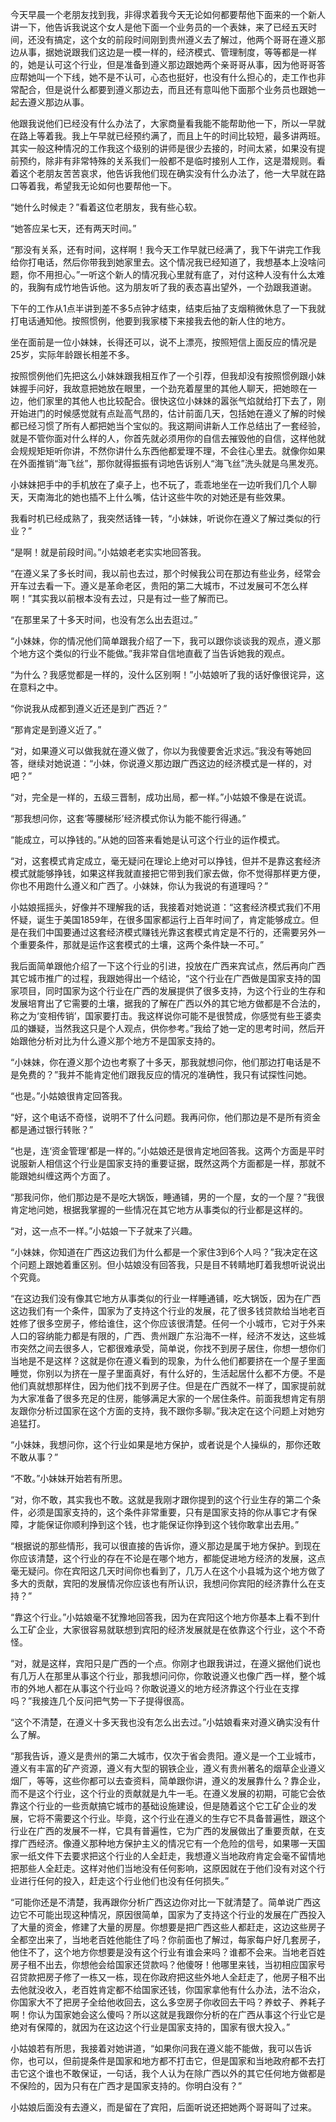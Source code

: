今天早晨一个老朋友找到我，非得求着我今天无论如何都要帮他下面来的一个新人讲一下，他告诉我说这个女人是他下面一个业务员的一个表妹，来了已经五天时间，还没有搞定，这个女的前段时间刚到贵州遵义去了解过，他两个哥哥在遵义那边从事，据她说跟我们这边是一模一样的，经济模式、管理制度，等等都是一样的，她是认可这个行业，但是准备到遵义那边跟她两个亲哥哥从事，因为他哥哥答应帮她叫一个下线，她不是不认可，心态也挺好，也没有什么担心的，走工作也非常配合，但是说什么都要到遵义那边去，而且还有意叫他下面那个业务员也跟她一起去遵义那边从事。

他跟我说他们已经没有什么办法了，大家商量看我能不能帮助他一下，所以一早就在路上等着我。我上午早就已经预约满了，而且上午的时间比较短，最多讲两班。其实一般这种情况的工作我这个级别的讲师是很少去接的，时间太紧，如果没有提前预约，除非有非常特殊的关系我们一般都不是临时接别人工作，这是潜规则。看着这个老朋友苦苦哀求，他告诉我他们现在确实没有什么办法了，他一大早就在路口等着我，希望我无论如何也要帮他一下。

“她什么时候走？”看着这位老朋友，我有些心软。

“她答应呆七天，还有两天时间。”

“那没有关系，还有时间，这样啊！我今天工作早就已经满了，我下午讲完工作我给你打电话，然后你带我到她家里去。这个情况我已经知道了，我想基本上没啥问题，你不用担心。”一听这个新人的情况我心里就有底了，对付这种人没有什么太难的，我胸有成竹地告诉他。这为朋友听了我的表态喜出望外，一个劲跟我道谢。

下午的工作从1点半讲到差不多5点钟才结束，结束后抽了支烟稍微休息了一下我就打电话通知他。按照惯例，他要到我家楼下来接我去他的新人住的地方。

坐在面前是一位小妹妹，长得还可以，说不上漂亮，按照短信上面反应的情况是25岁，实际年龄跟长相差不多。

按照惯例他们先把这么小妹妹跟我相互作了一个引荐，但我却没有按照惯例跟小妹妹握手问好，我故意把她放在眼里，一个劲充着屋里的其他人聊天，把她晾在一边，他们家里的其他人也比较配合。很快这位小妹妹的嚣张气焰就给打下去了，刚开始进门的时候感觉就有点趾高气昂的，估计前面几天，包括她在遵义了解的时候都已经习惯了所有人都把她当个宝似的。我这期间讲新人工作总结出了一套经验，就是不管你面对什么样的人，你首先就必须用你的自信去摧毁他的自信，这样他就会规规矩矩听你讲，不然你讲什么东西他都爱理不理，不会往心里去。就像你如果在外面推销“海飞丝”，那你就得振振有词地告诉别人“海飞丝”洗头就是乌黑发亮。

小妹妹把手中的手机放在了桌子上，也不玩了，乖乖地坐在一边听我们几个人聊天，天南海北的她也插不上什么嘴，估计这些牛吹的对她还是有些效果。

我看时机已经成熟了，我突然话锋一转，“小妹妹，听说你在遵义了解过类似的行业？”

“是啊！就是前段时间。”小姑娘老老实实地回答我。

“在遵义呆了多长时间，我以前也去过，那个时候我公司在那边有些业务，经常会开车过去看一下。遵义是革命老区，贵阳的第二大城市，不过发展可不怎么样啊！”其实我以前根本没有去过，只是有过一些了解而已。

“在那里呆了十多天时间，也没有怎么出去逛过。”

“小妹妹，你的情况他们简单跟我介绍了一下，我可以跟你谈谈我的观点，遵义那个地方这个类似的行业不能做。”我非常自信地直截了当告诉她我的观点。

“为什么？我感觉都是一样的，没什么区别啊！”小姑娘听了我的话好像很诧异，这在意料之中。

“你说我从成都到遵义近还是到广西近？”

“那肯定是到遵义近了。”

“对，如果遵义可以做我就在遵义做了，你以为我傻要舍近求远。”我没有等她回答，继续对她说道：“小妹，你说遵义那边跟广西这边的经济模式是一样的，对吧？”

“对，完全是一样的，五级三晋制，成功出局，都一样。”小姑娘不像是在说谎。

“那我想问你，这套‘等腰梯形’经济模式你认为能不能行得通。”

“能成立，可以挣钱的。”从她的回答来看她是认可这个行业的运作模式。

“对，这套模式肯定成立，毫无疑问在理论上绝对可以挣钱，但并不是靠这套经济模式就能够挣钱，如果这样我就直接把它带到我们家去做，你不觉得那样更方便，你也不用跑什么遵义和广西了。小妹妹，你认为我说的有道理吗？”

小姑娘摇摇头，好像并不理解我的话，我接着对她说道：“这套经济模式我们不用怀疑，诞生于美国1859年，在很多国家都运行上百年时间了，肯定能够成立。但是在我们中国要通过这套经济模式赚钱光靠这套模式肯定是不行的，还需要另外一个重要条件，那就是运作这套模式的土壤，这两个条件缺一不可。”

我后面简单跟他介绍了一下这个行业的引进，投放在广西来宾试点，然后再向广西其它城市推广的过程，我跟她得出一个结论，“这个行业在广西做是国家支持的国家项目，同时国家为这个行业在广西的发展提供了很多支持，为这个行业的生存和发展培育出了它需要的土壤，据我的了解在广西以外的其它地方做都是不合法的，称之为‘变相传销’，国家要打击。我这样说你可能不是很赞成，你感觉有些王婆卖瓜的嫌疑，当然我这只是个人观点，供你参考。”我给了她一定的思考时间，然后开始跟他分析对比为什么遵义那个地方不是国家支持的。

“小妹妹，你在遵义那个边也考察了十多天，那我就想问你，他们那边打电话是不是免费的？”我并不能肯定他们跟我反应的情况的准确性，我只有试探性问她。

“也是。”小姑娘很肯定回答我。

“好，这个电话不奇怪，说明不了什么问题。我再问你，他们那边是不是所有资金都是通过银行转账？”

“也是，连‘资金管理’都是一样的。”小姑娘还是很肯定地回答我。这两个方面是平时说服新人相信这个行业是国家支持的重要证据，既然这两个方面都是一样，那就不能跟她纠缠这两个方面了。

“那我问你，他们那边是不是吃大锅饭，睡通铺，男的一个屋，女的一个屋？”我很肯定地问她，根据我掌握的一些情况在其它地方从事类似的行业都是这样的。

“对，这一点不一样。”小姑娘一下子就来了兴趣。

“小妹妹，你知道在广西这边我们为什么都是一个家住3到6个人吗？”我决定在这个问题上跟她着重区别。但小姑娘没有回答我，只是目不转睛地盯着我想听说说出个究竟。

“在这边我们没有像其它地方从事类似的行业一样睡通铺，吃大锅饭，因为在广西这边我们有一个条件，国家为了支持这个行业的发展，花了很多钱贷款给当地老百姓修了很多空房子，修给谁住，这个你应该很清楚。任何一个小城市，它对于外来人口的容纳能力都是有限的，广西、贵州跟广东沿海不一样，经济不发达，这些城市突然之间去很多人，它都很难承受，简单说，你找不到房子居住，你想一想你们当地是不是这样？这就是你在遵义看到的现象，为什么他们都要挤在一个屋子里面睡觉，你别以为挤在一屋子里面真好，有什么好的，生活起居什么都不方便。不是他们真就想那样住，因为他们找不到房子住。但是在广西就不一样了，国家提前就为大家准备了很多充足的住房，能够满足大家的一个居住条件。前面我想肯定有朋友跟你分析过国家在这个方面的支持，我不跟你多聊。”我决定在这个问题上对她穷追猛打。

“小妹妹，我想问你，这个行业如果是地方保护，或者说是个人操纵的，那你还敢不敢从事？”

“不敢。”小妹妹开始若有所思。

“对，你不敢，其实我也不敢。这就是我刚才跟你提到的这个行业生存的第二个条件，必须是国家支持的，这个条件非常重要，只有是国家支持的你从事它才有保障，才能保证你顺利挣到这个钱，也才能保证你挣到这个钱你敢拿出去用。”

“根据说的那些情形，我可以很直接的告诉你，遵义那边是属于地方保护。到现在你应该清楚，这个行业的存在不论是在哪个地方，都能促进地方经济的发展，这点毫无疑问。你在宾阳这几天时间你也看到了，几万人在这个小县城为这个地方做了多大的贡献，宾阳的发展情况你应该也有所认识，我想问你宾阳的经济靠什么在支持？”

“靠这个行业。”小姑娘毫不犹豫地回答我，因为在宾阳这个地方你基本上看不到什么工矿企业，大家很容易就联想到宾阳的经济发展就是在依靠这个行业，这个不奇怪。

“对，就是这样，宾阳只是广西的一个点。你刚才也跟我讲过，在遵义据他们说也有几万人在那里从事这个行业，那我想问问你，你敢说遵义也像广西一样，整个城市的外地人都在从事这个行业吗？你敢说遵义的地方经济靠这个行业在支撑吗？”我接连几个反问把气势一下子提得很高。

“这个不清楚，在遵义十多天我也没有怎么出去过。”小姑娘看来对遵义确实没有什么了解。

“那我告诉，遵义是贵州的第二大城市，仅次于省会贵阳。遵义是一个工业城市，遵义有丰富的矿产资源，遵义有大型的钢铁企业，遵义有贵州著名的烟草企业遵义烟厂，等等，这些你都可以去查资料，简单跟你讲，遵义的发展靠什么？靠企业，而不是这个行业，这个行业的贡献就是九牛一毛。在遵义发展的初期，可能它会依靠这个行业的一些贡献搞它城市的基础设施建设，但是随着这个它工矿企业的发展，它将不需要这个行业。毕竟，这个行业在遵义的生存它不具备普遍性，跟这个行业在广西的发展不一样，它具有普遍性，它为广西的发展做出了重要贡献，在支撑广西经济。像遵义那种地方保护主义的情况它有一个危险的信号，如果哪一天国家一纸文件下去要求把这个行业的人全赶走，我想遵义当地政府肯定会毫不留情地把那些人全赶走。这样对他们当地没有任何影响，这原因就在于他们没有对这个行业进行任何的投入，赶走这个行业他们也没有任何损失。”

“可能你还是不清楚，我再跟你分析广西这边你对比一下就清楚了。简单说广西这边它不可能出现这种情况，原因很简单，国家为了支持这个行业的发展在广西投入了大量的资金，修建了大量的房屋。你想要是把广西这些人都赶走，这边这些房子全都空出来了，当地老百姓他能住了吗？你前面也了解过，每家每户好几套房子，他住不了，这个地方你想要是没有这个行业有谁会来吗？谁都不会来。当地老百姓房子租不出去，你想他会给国家还贷款吗？他傻呀！他哪里来钱，当初相应国家号召贷款把房子修了一栋又一栋，现在你政府把这些外地人全赶走了，他房子租不出去他就没收入，老百姓肯定都不给国家还钱，你国家拿他有什么办法，法不治众，你国家大不了把房子全给他收回去，这么多空房子你收回去干吗？养蚊子、养耗子啊！你认为国家她会这么傻吗？所以这就是我跟你分析的在广西从事这个行业它是绝对有保障的，就因为在这边这个行业是国家支持的，国家有很大投入。”

小姑娘若有所思，我接着对她讲道，“如果你问我在遵义能不能做，我可以告诉你，也可以，但前提条件是国家和地方都不打击它，但是国家和当地政府都不去打击它这个谁也不敢保证，一句话，我个人认为在除广西以外的其它任何地方做都是不保险的，因为只有在广西才是国家支持的。你明白没有？”

小姑娘后面没有去遵义，而是留在了宾阳，后面听说还把她两个哥哥叫了过来。
